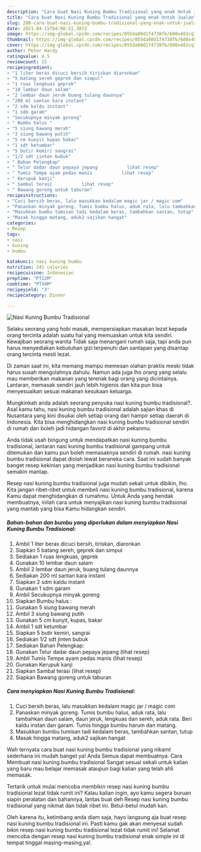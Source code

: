 ```yaml
---
description: "Cara buat Nasi Kuning Bumbu Tradisional yang enak Untuk Jualan"
title: "Cara buat Nasi Kuning Bumbu Tradisional yang enak Untuk Jualan"
slug: 280-cara-buat-nasi-kuning-bumbu-tradisional-yang-enak-untuk-jualan
date: 2021-04-15T04:08:51.387Z
image: https://img-global.cpcdn.com/recipes/055da80d1f4738fb/680x482cq70/nasi-kuning-bumbu-tradisional-foto-resep-utama.jpg
thumbnail: https://img-global.cpcdn.com/recipes/055da80d1f4738fb/680x482cq70/nasi-kuning-bumbu-tradisional-foto-resep-utama.jpg
cover: https://img-global.cpcdn.com/recipes/055da80d1f4738fb/680x482cq70/nasi-kuning-bumbu-tradisional-foto-resep-utama.jpg
author: Peter Hardy
ratingvalue: 4.5
reviewcount: 15
recipeingredient:
- "1 liter beras dicuci bersih tiriskan diaronkan"
- "5 batang sereh geprek dan simpul"
- "1 ruas lengkuas geprek"
- "10 lembar daun salam"
- "2 lembar daun jeruk buang tulang daunnya"
- "200 ml santan kara instant"
- "2 sdm kaldu instant"
- "1 sdm garam"
- "Secukupnya minyak goreng"
- " Bumbu halus "
- "5 siung bawang merah"
- "3 siung bawang putih"
- "5 cm kunyit kupas bakar"
- "1 sdt ketumbar"
- "5 butir kemiri sangrai"
- "1/2 sdt jinten bubuk"
- " Bahan Pelengkap"
- " Telur dadar daun pepaya jepang           lihat resep"
- " Tumis Tempe ayam pedas manis           lihat resep"
- " Kerupuk kanji"
- " Sambal terasi           lihat resep"
- " Bawang goreng untuk taburan"
recipeinstructions:
- "Cuci bersih beras, lalu masukkan kedalam magic jar / magic com"
- "Panaskan minyak goreng. Tumis bumbu halus, aduk rata, lalu tambahkan daun salam, daun jeruk, lengkuas dan sereh, aduk rata. Beri kaldu instan dan garam. Tumis hingga bumbu harum dan matang."
- "Masukkan bumbu tumisan tadi kedalam beras, tambahkan santan, tutup"
- "Masak hingga matang, aduk2 sajikan hangat"
categories:
- Resep
tags:
- nasi
- kuning
- bumbu

katakunci: nasi kuning bumbu 
nutrition: 241 calories
recipecuisine: Indonesian
preptime: "PT12M"
cooktime: "PT34M"
recipeyield: "3"
recipecategory: Dinner

---
```



![Nasi Kuning Bumbu Tradisional](https://img-global.cpcdn.com/recipes/055da80d1f4738fb/680x482cq70/nasi-kuning-bumbu-tradisional-foto-resep-utama.jpg)

Selaku seorang yang hobi masak, mempersiapkan masakan lezat kepada orang tercinta adalah suatu hal yang memuaskan untuk kita sendiri. Kewajiban seorang  wanita Tidak saja menangani rumah saja, tapi anda pun harus menyediakan kebutuhan gizi terpenuhi dan santapan yang disantap orang tercinta mesti lezat.

Di zaman  saat ini, kita memang mampu memesan olahan praktis meski tidak harus susah mengolahnya dahulu. Namun ada juga lho orang yang selalu mau memberikan makanan yang terenak bagi orang yang dicintainya. Lantaran, memasak sendiri jauh lebih higienis dan kita pun bisa menyesuaikan sesuai makanan kesukaan keluarga. 



Mungkinkah anda adalah seorang penyuka nasi kuning bumbu tradisional?. Asal kamu tahu, nasi kuning bumbu tradisional adalah sajian khas di Nusantara yang kini disukai oleh setiap orang dari hampir setiap daerah di Indonesia. Kita bisa menghidangkan nasi kuning bumbu tradisional sendiri di rumah dan boleh jadi hidangan favorit di akhir pekanmu.

Anda tidak usah bingung untuk mendapatkan nasi kuning bumbu tradisional, lantaran nasi kuning bumbu tradisional gampang untuk ditemukan dan kamu pun boleh memasaknya sendiri di rumah. nasi kuning bumbu tradisional dapat diolah lewat beraneka cara. Saat ini sudah banyak banget resep kekinian yang menjadikan nasi kuning bumbu tradisional semakin mantap.

Resep nasi kuning bumbu tradisional juga mudah sekali untuk dibikin, lho. Kita jangan ribet-ribet untuk membeli nasi kuning bumbu tradisional, karena Kamu dapat menghidangkan di rumahmu. Untuk Anda yang hendak membuatnya, inilah cara untuk menyajikan nasi kuning bumbu tradisional yang mantab yang bisa Kamu hidangkan sendiri.

<!--inarticleads1-->

##### Bahan-bahan dan bumbu yang diperlukan dalam menyiapkan Nasi Kuning Bumbu Tradisional:

1. Ambil 1 liter beras dicuci bersih, tiriskan, diaronkan
1. Siapkan 5 batang sereh, geprek dan simpul
1. Sediakan 1 ruas lengkuas, geprek
1. Gunakan 10 lembar daun salam
1. Ambil 2 lembar daun jeruk, buang tulang daunnya
1. Sediakan 200 ml santan kara instant
1. Siapkan 2 sdm kaldu instant
1. Gunakan 1 sdm garam
1. Ambil Secukupnya minyak goreng
1. Siapkan  Bumbu halus :
1. Gunakan 5 siung bawang merah
1. Ambil 3 siung bawang putih
1. Gunakan 5 cm kunyit, kupas, bakar
1. Ambil 1 sdt ketumbar
1. Siapkan 5 butir kemiri, sangrai
1. Sediakan 1/2 sdt jinten bubuk
1. Sediakan  Bahan Pelengkap:
1. Gunakan  Telur dadar daun pepaya jepang           (lihat resep)
1. Ambil  Tumis Tempe ayam pedas manis           (lihat resep)
1. Gunakan  Kerupuk kanji
1. Siapkan  Sambal terasi           (lihat resep)
1. Siapkan  Bawang goreng untuk taburan




<!--inarticleads2-->

##### Cara menyiapkan Nasi Kuning Bumbu Tradisional:

1. Cuci bersih beras, lalu masukkan kedalam magic jar / magic com
1. Panaskan minyak goreng. Tumis bumbu halus, aduk rata, lalu tambahkan daun salam, daun jeruk, lengkuas dan sereh, aduk rata. Beri kaldu instan dan garam. Tumis hingga bumbu harum dan matang.
1. Masukkan bumbu tumisan tadi kedalam beras, tambahkan santan, tutup
1. Masak hingga matang, aduk2 sajikan hangat




Wah ternyata cara buat nasi kuning bumbu tradisional yang nikamt sederhana ini mudah banget ya! Anda Semua dapat membuatnya. Cara Membuat nasi kuning bumbu tradisional Sangat sesuai sekali untuk kalian yang baru mau belajar memasak ataupun bagi kalian yang telah ahli memasak.

Tertarik untuk mulai mencoba membikin resep nasi kuning bumbu tradisional lezat tidak rumit ini? Kalau kalian ingin, ayo kamu segera buruan siapin peralatan dan bahannya, lantas buat deh Resep nasi kuning bumbu tradisional yang nikmat dan tidak ribet ini. Betul-betul mudah kan. 

Oleh karena itu, ketimbang anda diam saja, hayo langsung aja buat resep nasi kuning bumbu tradisional ini. Pasti kamu gak akan menyesal sudah bikin resep nasi kuning bumbu tradisional lezat tidak rumit ini! Selamat mencoba dengan resep nasi kuning bumbu tradisional enak simple ini di tempat tinggal masing-masing,ya!.

